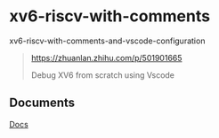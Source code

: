 # xv6-riscv-with-comments

xv6-riscv-with-comments-and-vscode-configuration

> https://zhuanlan.zhihu.com/p/501901665
>
> Debug XV6 from scratch using Vscode

## Documents

[Docs](docs/)
